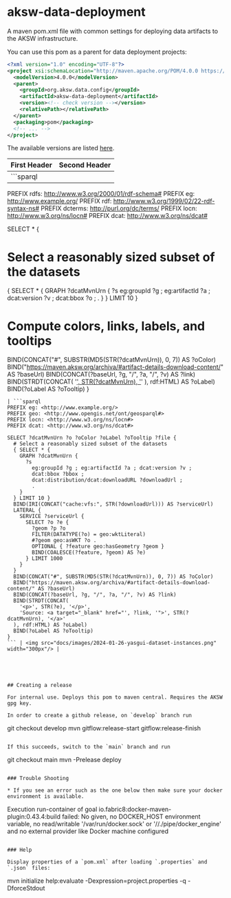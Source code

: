 # aksw-data-deployment
A maven pom.xml file with common settings for deploying data artifacts to the AKSW infrastructure.

You can use this pom as a parent for data deployment projects:

```xml
<?xml version="1.0" encoding="UTF-8"?>
<project xsi:schemaLocation="http://maven.apache.org/POM/4.0.0 https://maven.apache.org/xsd/maven-4.0.0.xsd" xmlns="http://maven.apache.org/POM/4.0.0" xmlns:xsi="http://www.w3.org/2001/XMLSchema-instance">
  <modelVersion>4.0.0</modelVersion>
  <parent>
    <groupId>org.aksw.data.config</groupId>
    <artifactId>aksw-data-deployment</artifactId>
    <version><!-- check version --></version>
    <relativePath></relativePath>
  </parent>
  <packaging>pom</packaging>
  <!-- ... -->
</project>
```

The available versions are listed [here](https://maven.aksw.org/archiva/#artifact/org.aksw.data.config/aksw-data-deployment).



| First Header  | Second Header |
| ------------- | ------------- |
| ```sparql
PREFIX rdfs: <http://www.w3.org/2000/01/rdf-schema#>
PREFIX eg: <http://www.example.org/>
PREFIX rdf: <http://www.w3.org/1999/02/22-rdf-syntax-ns#>
PREFIX dcterms: <http://purl.org/dc/terms/>
PREFIX locn: <http://www.w3.org/ns/locn#>
PREFIX dcat: <http://www.w3.org/ns/dcat#>

SELECT * {
  # Select a reasonably sized subset of the datasets
  { SELECT * {
    GRAPH ?dcatMvnUrn {
      ?s
        eg:groupId ?g ; eg:artifactId ?a ; dcat:version ?v ;
        dcat:bbox ?o ;
        .
    }
  } LIMIT 10 }

  # Compute colors, links, labels, and tooltips
  BIND(CONCAT("#", SUBSTR(MD5(STR(?dcatMvnUrn)), 0, 7)) AS ?oColor)
  BIND("https://maven.aksw.org/archiva/#artifact-details-download-content/" AS ?baseUrl)
  BIND(CONCAT(?baseUrl, ?g, "/", ?a, "/", ?v) AS ?link)
  BIND(STRDT(CONCAT(
    '<a target="_blank" href="', ?link, '">', STR(?dcatMvnUrn), '</a>'
  ), rdf:HTML) AS ?oLabel)
  BIND(?oLabel AS ?oTooltip)
}
``` | <img src="docs/images/2024-01-26-yasgui-dataset-bboxes.png" width="300px"/> |
| ```sparql
PREFIX eg: <http://www.example.org/>
PREFIX geo: <http://www.opengis.net/ont/geosparql#>
PREFIX locn: <http://www.w3.org/ns/locn#>
PREFIX dcat: <http://www.w3.org/ns/dcat#>

SELECT ?dcatMvnUrn ?o ?oColor ?oLabel ?oTooltip ?file {
  # Select a reasonably sized subset of the datasets
  { SELECT * {
    GRAPH ?dcatMvnUrn {
      ?s
        eg:groupId ?g ; eg:artifactId ?a ; dcat:version ?v ;
        dcat:bbox ?bbox ;
        dcat:distribution/dcat:downloadURL ?downloadUrl ;
        .
    }
  } LIMIT 10 }
  BIND(IRI(CONCAT("cache:vfs:", STR(?downloadUrl))) AS ?serviceUrl)
  LATERAL {
    SERVICE ?serviceUrl {
      SELECT ?o ?e {
        ?geom ?p ?o
        FILTER(DATATYPE(?o) = geo:wktLiteral)
        #?geom geo:asWKT ?o .
        OPTIONAL { ?feature geo:hasGeometry ?geom }
        BIND(COALESCE(?feature, ?geom) AS ?e)
      } LIMIT 1000
    }
  }
  BIND(CONCAT("#", SUBSTR(MD5(STR(?dcatMvnUrn)), 0, 7)) AS ?oColor)
  BIND("https://maven.aksw.org/archiva/#artifact-details-download-content/" AS ?baseUrl)
  BIND(CONCAT(?baseUrl, ?g, "/", ?a, "/", ?v) AS ?link)
  BIND(STRDT(CONCAT(
    '<p>', STR(?e), '</p>',
    'Source: <a target="_blank" href="', ?link, '">', STR(?dcatMvnUrn), '</a>'
  ), rdf:HTML) AS ?oLabel)
  BIND(?oLabel AS ?oTooltip)
}
``` | <img src="docs/images/2024-01-26-yasgui-dataset-instances.png" width="300px"/> |





## Creating a release

For internal use. Deploys this pom to maven central. Requires the AKSW gpg key.

In order to create a github release, on `develop` branch run

```
git checkout develop
mvn gitflow:release-start gitflow:release-finish
```

If this succeeds, switch to the `main` branch and run

```
git checkout main
mvn -Prelease deploy
```

### Trouble Shooting

* If you see an error such as the one below then make sure your docker environment is available.
```
Execution run-container of goal io.fabric8:docker-maven-plugin:0.43.4:build failed:
No <dockerHost> given, no DOCKER_HOST environment variable, no read/writable '/var/run/docker.sock'
or '//./pipe/docker_engine' and no external provider like Docker machine configured
```

### Help

Display properties of a `pom.xml` after loading `.properties` and `.json` files:
```
mvn initialize help:evaluate -Dexpression=project.properties -q -DforceStdout
```
